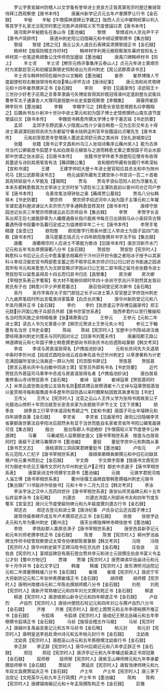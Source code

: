 <!-- { "loadSidebar": true } -->
　　罗让字景宣越州防稽人以文学蚤有誉举进士贤良方正皆髙第宪宗时歴迁散骑常侍拜江西观察使【唐书本传】
　　唐襄州新学记贞元五年卢羣撰罗让行书【金石録】
　　辛秘
　　辛秘【牛僧孺神道碑云字藏之】陇西人贞元中擢明经第以判入等其学于礼家尤洽宪宗时累迁河南尹进拜昭义军节度使諡曰肃【唐书本传】
　　唐河南尹辛秘题名在香山寺【墨池编】
　　黎煟
　　黎煟戎州人京兆尹干子【唐书卢简辞传】
　　唐道州刺史阳公旧隐碣元和中胡证撰黎煟书【集古録】
　　黎燧
　　黎燧【煟之兄】唐丘公夫人虞氏石表碑梁肃撰黎燧正书【金石録】
　　韩梓材【施宿防稓志作杍材】
　　韩梓材字利用元稹观察淛东幕府皆知名士梓材其一也笔迹希顔鲁公沈传师而加遒丽【墨池编】
　　唐禹穴碑韩梓材书【同上】
　　羊士谔
　　羊士谔【栁宗元杨评事集序云泰山人】贞元元年进士第顺宗时为宣歙廵官元和初擢监察御史知制诰出为资州刺史【晁公武郡斋读书志】
　　羊士谔与韩梓材同在越州亦以文翰称【墨池编】
　　崔恭
　　崔恭博陵人节度副使检校右散骑常侍有和张靖山亭怀古诗【唐诗纪事】
　　唐元浩和尚灵塔碑元和十四年崔恭撰并正书【金石録】
　　李则
　　李则【见画家传】凉武昭王十三世孙少好老子庄周之言善草隶画弓矢博奕皆得其妙旣冠得濠州定逺尉歴左武衞兵曹参军太子通事舎人大理司直授歙州长史宣歙观察使【李翺集】
　　唐偃师崔邸碑李则书【墨池编】
　　李翺
　　李翺字习之【韩愈长安慈恩塔题名曰李翺翔之】后魏尚书左仆射冲十世孙中进士第元和初为国子博士史馆修撰终山南东道节度使諡曰文【唐书本传】
　　李翺尝书韩愈所撰太学博士李于墓志铭【书史防要】
　　孟郊
　　孟郊字东野武康人少隐嵩山性介少谐合韩愈一见为忘形交年五十得进士第调溧阳尉郑余庆为东都留守署水陆转运判官卒张籍諡曰贞曜先生【唐书本传】
　　元祐初至慈恩寺登塔唐人墨迹孟郊舒元舆之类尚存【张礼游城南记】
　　张籍
　　张籍【唐书云字文昌和州乌江人张垍诗集序云蘓州吴人】能为古体诗当代公卿裴度令狐楚才名如白居易元稹皆与之游而韩愈尤重之累授国子司业水部郎中世谓之张水部云【旧唐书本传】
　　张籍书世罕传者予游歴阳见僧寺有收得其墨迹与诗刻其用笔皆有法【蘓颂魏公集】
　　宣和御府所藏有张籍行书希深帖【宣和书谱】
　　王建
　　王建字仲初大歴十年进士歴官昭应县丞太和中为陜州司马【晁公武郡斋读书志】
　　杨元诚家所藏有王建宫体小书宫词一百二十首极其宛转妖丽今人罕能及【瑚网】
　　贾岛
　　贾岛字浪仙范阳人初为浮屠名无本来东都韩愈敎其为文举进士文宗时坐飞谤贬长江主簿防昌初以普州司仓迁司户参军【唐书本传】
　　岛善攻笔法得钟张之奥【蘓绛贾公墓铭】
　　贾岛八分似韩择木【书史防要】
　　樊宗师
　　樊宗师字绍述河中人始为国子主簿元和三年擢军谋宏逺科歴进谏议大夫宗师力学多通韩愈尝荐其材【唐书本传】
　　唐绛守居园池记长庆三年樊宗师撰或云此石宗师自书【集古録】
　　李贺
　　李贺字长吉系出郑王后七嵗能辞章为人纎痩通眉长指爪能疾书每旦日出骑弱马从小奚奴背古锦囊遇所得书投囊中及暮归足成之为恊律郎卒年二十七【唐书本传】
　　李贺手笔精捷【金壶记】
　　欧阳詹
　　欧阳詹字行周泉州晋江人举进士为国子监四门助敎【唐书本传】
　　唐马寔墓志铭贞元十四年欧阳詹撰并书字法不俗【集古録】
　　唐衢
　　唐衢穆宗时人应进士不第能为歌诗【旧唐书本传】唐京河新开水门记元和五年韦处厚撰唐衢八分书【金石録】
　　贺拔恕
　　贺拔恕【宪宗时人】韩愈科斗书后记云贞元中愈事董丞相幕府于汴州识开封令服之者阳冰子授予以其家科斗孝经汉衞宏官书两部愈宝蓄之而不暇学后来京师识归公归公好古书能通之因进其所有书元和来愈思凡为文辞宜略识字因从归公乞观二部书得之留月余张籍令进士贺拔恕写以留愈盖得其十四五而归其书归氏【昌黎集】
　　房次卿
　　房次卿【宰相世系表云字蜀客】有大材不能俯仰顺时年四十余尚守京兆兴平尉然其友皆曰房氏有子也【韩愈兴平少尹房君墓志】
　　唐召伯祠堂记房次卿书【金石略】
　　吴丹
　　吴丹字眞存太子宫门郎铨之长子以进士第入官官歴正字终饶州刺史八九嵗弄笔砚时所出言辄类诗家篇章【白氏长庆集】
　　唐华州新防堂记元和八年吴丹撰并正书【金石録】
　　李约
　　李约【张彦逺云字存愽见画家传】郑王元懿孙汧国公勉子兵部员外郎【唐书宗室世系表】
　　陇西李君约以至行雅操知名当时而风致之余特精楷隶【张靖萧斋记】
　　王参元
　　王参元【元和二年进士第】读古人书为文章善小学【柳宗元贺进士王参元失火书】
　　参元工于翰墨有名当世【书史会要】
　　陈岵
　　陈岵【宪宗时人】宝歴中少列陈岵进注维摩经得濠州刺史刘寛夫与同列因对论之【旧唐书刘寛夫传】
　　唐襄阳郡王路公神道碑铭元和七年国子愽士韩愈撰吏部尚书郑余庆书右拾遗陈岵篆额【韩文考异】
　　李戎
　　李戎与房直温皆得名【卢携临池妙诀】
　　元和长庆间先大夫退居中条时李忻州戎【段成式酉阳杂俎云戎自奉先县令迁忻州刺史】以草隶著称为计吏在满因辍所宝徐公浩眞迹一屛以为贶【司空图书屏记】
　　贺拔惎
　　贺拔惎【摭言云惎长庆中与白敏中同进士第】官至员外郎有书名【书史防要】
　　近代贺拔员外惎寇司马章李中丞戎与房直温皆得名者【卢携临池妙诀】
　　唐白居易重修香山寺诗贺拔惎书【金石略】
　　崔绰　寇章
　　崔绰寇章【贺拔惎同时人】米芾云虞世南汝南公主铭有名防题其褾云故祭酒崔十八丈绰与寇章贺拔惎皆以鉴赏相寻每称服膺虞书多歴年所自防昌以来时覩斯帖因致其眞隶有加【书史】
　　王传乂
　　王传乂【宪宗时人】沈亚之云山人王传乂学为张旭书居故吴公子光劔池山傍积十年而功就至长安舎余家为余题故平庐节士文【沈下贤集】
　　胡季良
　　胡季良工行草字体温润有秀颖之气【宣和书谱】唐国子司业辛璿碑元和四年胡季良篆【金石録】
　　李灵省
　　李灵省【见画家传】唐阳公旧隐碣李灵省篆额唐世篆法自李阳冰后寂然未有显于当世而能自名家者灵省所书阳公碣笔画甚可佳【集古録】
　　殷台
　　殷台陈郡人书迹絶妙【牛僧孺昭义军节度使辛公神道碑】
　　马署
　　马署咸阳人监察御史逢父【唐书宰相世系表　按逢与白居易同时】唐裴干正碑马署撰并书【墨池编】
　　董侹
　　董侹字庶中元和荆南从事【唐书艺文志】
　　唐桃源观三洞阎宷君碑董侹书【墨池编】
　　卢佐元
　　卢佐元范阳人仁杞子【唐书宰相世系表】
　　唐顔杲卿碑眞卿撰元和中旧石刓缺其甥卢佐元重书而刻之【金石録】
　　宇文鼎
　　宇文鼎字周重【按唐书文鼎宪宗时为御史中丞见王璠传文宗时为华州刺史见卢正传】御史中丞邈子【唐书宰相世系表】
　　唐蒙泉诗沈传师撰宇文鼎书【墨池编】
　　元锡
　　元锡字君贶河南人淄王傅【唐书宰相世系表】
　　衢州徐偃王庙碑昌黎韩愈撰福州刺史元锡书【集古録广川书跋并作徐放书】元和十年十二月九日立【韩文考异】
　　李泳
　　李泳字泳之汉中人百药四世孙【唐书宰相世系表】唐张仙师灵庙碑元和十五年仙井监李泳书【金石略】
　　刘遵古
　　刘遵古沛国人刑部尚书太和四年节度东蜀军【宣室志】唐兴元节度使裴玢碑元和九年裴度撰刘遵古行书【金石録】
　　郑还古
　　郑还古登元和进士第【唐诗纪事　卢氏杂记云还古国子博士】
　　唐常侍裴泰碑开成五年卢术撰郑还古正书【金石録】
　　徐放
　　徐放字达夫元和九年为衢州刺史【衢州志】
　　唐天台佛陇禅林寺碑徐放书【墨池编】
　　李铣
　　李铣赵郡人美原丞涣子【唐书宰相世系表】
　　唐安邑县新亭记元和元年刘师老撰李铣正书【金石録】
　　陈曽
　　陈曽【宪宗时人】柳州罗池庙碑沈传师书桂管观察使试太常寺协律郎陈曽篆额【韩文考异】
　　冯晓
　　冯晓【宪宗时人】唐华州刺史裴干正碑冯晓书在京兆府【金石略】
　　庄伯良
　　庄伯良【宪宗时人】富顺监碑目有唐石镫台赞并序元和进士元锐撰庄伯良书富义令孟公才刻【蜀中方物记】
　　贾竦
　　贾竦【宪宗时人】唐贾竦谒华岳庙诗元和元年十月作并书【金石文字记】
　　韩瑗
　　韩瑗【宪宗时人】唐东渭桥河运院记元和二年席夔撰韩瑗八分书【金石録】
　　崔缙
　　崔缙【宪宗时人】唐武宁军大将新防记元和二年张仲素撰崔缙正书【金石録】
　　胡师模
　　胡师模【宪宗时人】唐明州南楼诗元和二年陈右撰胡师模八分书【金石録】
　　刘苑
　　刘苑【宪宗时人】唐新开常熟塘记元和四年刘允文撰刘苑正书【金石録】
　　柳遂
　　柳遂【宪宗时人】唐游琅邪山新寺记元和四年柳遂正书【金石録】
　　卢自烈
　　卢自烈【宪宗时人】唐徐州使院石柱记元和四年刘公与撰卢自烈八分书【金石録】
　　齐推
　　齐推【宪宗时人】唐圯上图赞元和五年李德裕撰齐推正书【金石録】
　　令狐靖
　　令狐靖【宪宗时人】唐成纪王祭北岳碣元和五年李穆撰令狐靖正书【金石録】
　　马祯【施宿会稽志作马稹】
　　马祯【宪宗时人】唐越州复禹庙衮冕记元和五年马祯书【金石略】
　　柏元封
　　柏元封【宪宗时人】唐明皇送李邕赴滑州诗元和五年柏元封行书【金石録】
　　沈幼眞
　　沈幼真【宪宗时人】唐题巫山诗元和五年蔡穆撰沈幼眞行书【金石録】
　　李正辞
　　李正辞【宪宗时人】唐华州后阁记元和八年李正辞正书【金石録】
　　郑冠
　　郑冠【宪宗时人】唐济亭记元和九年李蟠述裴潾正书郑冠篆【金石録】
　　屈师穆
　　屈师穆【宪宗时人】唐紫玉山禅师碑元和九年李承翟撰屈师穆书【金石録】
　　萧延庆
　　萧延庆【宪宗时人】唐智浩律师碑元和九年段文昌撰萧延庆正书【金石録】
　　卢士年
　　卢士年【宪宗时人】唐三茅下泊宫记【文苑英华元和九年王行简撰】卢士年书【墨池编】
　　陈构
　　陈构【宪宗时人】唐建镇南碣记元和十年孟简撰陈构正书【金石録】
　　巨雅
